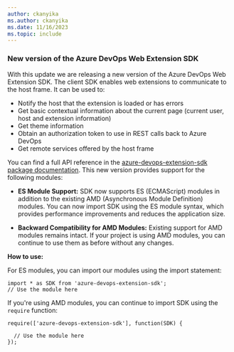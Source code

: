 ```yaml
---
author: ckanyika
ms.author: ckanyika
ms.date: 11/16/2023
ms.topic: include
---
```



### New version of the Azure DevOps Web Extension SDK

With this update we are releasing a new version of the Azure DevOps Web Extension SDK. The client SDK enables web extensions to communicate to the host frame. It can be used to:
* Notify the host that the extension is loaded or has errors
* Get basic contextual information about the current page (current user, host and extension information)
* Get theme information
* Obtain an authorization token to use in REST calls back to Azure DevOps
* Get remote services offered by the host frame

You can find a full API reference in the [azure-devops-extension-sdk package documentation](/javascript/api/azure-devops-extension-sdk&preserve-view=true).
This new version provides support for the following modules:
- **ES Module Support:**
 SDK now supports ES (ECMAScript) modules in addition to the existing AMD (Asynchronous Module Definition) modules. You can now import SDK using the ES module syntax, which provides performance improvements and reduces the application size.

- **Backward Compatibility for AMD Modules:** Existing support for AMD modules remains intact. If your project is using AMD modules, you can continue to use them as before without any changes.

**How to use:**

For ES modules, you can import our modules using the import statement:

```
import * as SDK from 'azure-devops-extension-sdk';
// Use the module here
```
 
If you're using AMD modules, you can continue to import SDK using the `require` function:
```
require(['azure-devops-extension-sdk'], function(SDK) {

  // Use the module here
});
```
